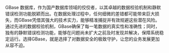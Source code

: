 GBase 数据库，作为国产数据库领域的佼佼者，以其卓越的数据校验机制和静默错误检测功能脱颖而出。在数据处理过程中，任何细微的差错都可能带来巨大损失，而GBase凭借其强大的技术实力，能够精准捕捉并有效规避这些潜在风险。通过先进的数据校验机制，GBase确保了每一笔数据的真实性和准确性；同时，独有的静默错误检测功能，能够在问题尚未扩大之前及时发现并解决，保障系统稳定运行。选择GBase，就是选择了对数据安全的极致守护，让您的业务发展更加从容不迫。